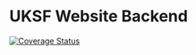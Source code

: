# UKSF Website Backend

[![Coverage Status](https://coveralls.io/repos/github/uksf/api/badge.svg?branch=master)](https://coveralls.io/github/uksf/api?branch=master)
